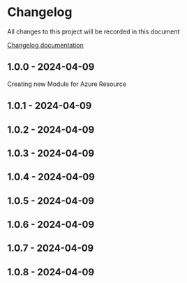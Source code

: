 # Changelog

All changes to this project will be recorded in this document

[Changelog documentation](https://keepachangelog.com/en/1.0.0/)

## 1.0.0 - 2024-04-09

Creating new Module for Azure Resource

## 1.0.1 - 2024-04-09
## 1.0.2 - 2024-04-09
## 1.0.3 - 2024-04-09
## 1.0.4 - 2024-04-09
## 1.0.5 - 2024-04-09
## 1.0.6 - 2024-04-09
## 1.0.7 - 2024-04-09
## 1.0.8 - 2024-04-09